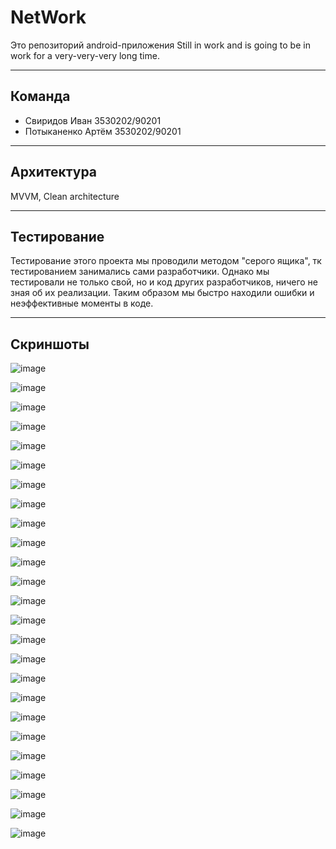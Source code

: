 # NetWork
Это репозиторий android-приложения
Still in work and is going to be in work for a very-very-very long time.
***
## Команда
* Свиридов Иван 3530202/90201
* Потыканенко Артём 3530202/90201

***
## Архитектура 
MVVM, Clean architecture

***
## Тестирование
Тестирование этого проекта мы проводили методом "серого ящика", тк тестированием занимались сами разработчики. Однако мы тестировали не только свой, но  и код других разработчиков, ничего не зная об их реализации. Таким образом мы быстро находили ошибки и неэффективные моменты в коде.

***
## Скриншоты
![image](https://user-images.githubusercontent.com/79916148/146223548-0d6f2d64-9477-482a-ba3b-27bc2534b714.png)

![image](https://user-images.githubusercontent.com/79916148/146223619-8ea43d3c-bc93-46d9-a345-0daa6dceee50.png)

![image](https://user-images.githubusercontent.com/79916148/146223659-e8dcd1a4-fd31-4c1d-a2d1-914703cc4415.png)

![image](https://user-images.githubusercontent.com/79916148/146223861-af75d8e5-b6c5-415d-85d0-3b307fa50535.png)

![image](https://user-images.githubusercontent.com/79916148/146223991-d2c89c44-ee52-4996-b11f-cb8b5198641a.png)

![image](https://user-images.githubusercontent.com/79916148/146224020-81e29a7e-4279-4e89-91f6-05fe1774e6cb.png)

![image](https://user-images.githubusercontent.com/79916148/146224047-8da59bc0-bc52-4b5a-a568-915f5b726507.png)

![image](https://user-images.githubusercontent.com/79916148/146224115-1ed4f872-4868-435f-a780-f8fd99db9095.png)

![image](https://user-images.githubusercontent.com/79916148/146224166-4a09e83e-28a7-4b5f-b9b5-3bba84fd4ce7.png)

![image](https://user-images.githubusercontent.com/79916148/146224219-e4394e79-75db-4560-9201-db2c2685f2a7.png)

![image](https://user-images.githubusercontent.com/79916148/146224322-0b331a32-bc75-4217-8288-add71e2d651c.png)

![image](https://user-images.githubusercontent.com/79916148/146224360-1c76fe0d-eab2-45ae-9471-56cc65e086d4.png)

![image](https://user-images.githubusercontent.com/79916148/146224404-7967c1ad-5e46-4dda-ae2b-ea2349f8b4b4.png)

![image](https://user-images.githubusercontent.com/79916148/146224460-123b2050-00b2-45d0-ae3f-8bf20a84b4ad.png)

![image](https://user-images.githubusercontent.com/79916148/146224591-b2e6fcdb-f177-4310-a16a-37c1165d2daf.png)

![image](https://user-images.githubusercontent.com/79916148/146224628-4100b935-6c05-4cb2-9a09-cf34a868f750.png)

![image](https://user-images.githubusercontent.com/79916148/146224674-36505497-8cda-442d-8330-fe4477400b18.png)

![image](https://user-images.githubusercontent.com/79916148/146224943-863e2c14-f953-4849-9c5e-a637b3aec26c.png)

![image](https://user-images.githubusercontent.com/79916148/146224983-0061b510-7fd0-457e-8504-b41510a14126.png)

![image](https://user-images.githubusercontent.com/79916148/146225022-b0f7d8ae-94fc-43e2-9235-39a7076c1212.png)

![image](https://user-images.githubusercontent.com/79916148/146225092-85eb4f78-a362-42b6-9e85-4755f989f266.png)

![image](https://user-images.githubusercontent.com/79916148/146225170-a3a079cc-fd6a-4cb1-b62f-7b54a874019d.png)

![image](https://user-images.githubusercontent.com/79916148/146225241-c5efe7b9-989d-4a0c-a798-9eff8387b350.png)

![image](https://user-images.githubusercontent.com/79916148/146225354-cb246930-4778-4497-b7a4-c124a32f7aff.png)

![image](https://user-images.githubusercontent.com/79916148/146225396-3dfdc9d7-a877-48ba-bf86-100354fa4648.png)
